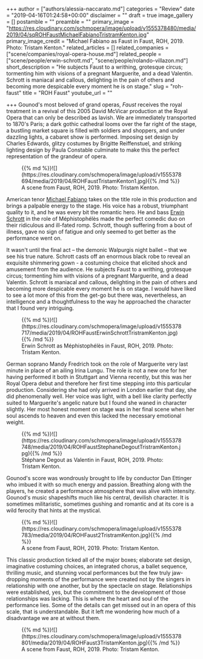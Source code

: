 +++
author = ["authors/alessia-naccarato.md"]
categories = "Review"
date = "2019-04-16T01:24:58+00:00"
disclaimer = ""
draft = true
image_gallery = []
postamble = ""
preamble = ""
primary_image = "https://res.cloudinary.com/schmopera/image/upload/v1555378480/media/2019/04/sqROHFaustMichaelFabianoTristramKenton.jpg"
primary_image_credit = "Michael Fabiano as Faust in Faust, ROH, 2019. Photo: Tristam Kenton."
related_articles = []
related_companies = ["scene/companies/royal-opera-house.md"]
related_people = ["scene/people/erwin-schrott.md", "scene/people/rolando-villazon.md"]
short_description = "He subjects Faust to a writhing, grotesque circus; tormenting him with visions of a pregnant Marguerite, and a dead Valentin. Schrott is maniacal and callous, delighting in the pain of others and becoming more despicable every moment he is on stage."
slug = "roh-faust"
title = "ROH Faust"
youtube_url = ""

+++
Gounod's most beloved of grand operas, _Faust_ receives the royal treatment in a revival of this 2005 David McVicar production at the Royal Opera that can only be described as lavish. We are immediately transported to 1870's Paris; a dark gothic cathedral looms over the far right of the stage, a bustling market square is filled with soldiers and shoppers, and under dazzling lights, a cabaret show is performed. Imposing set design by Charles Edwards, glitzy costumes by Brigitte Reiffenstuel, and striking lighting design by Paula Constable culminate to make this the perfect representation of the grandeur of opera.

<figure data-type="image">{{% md %}}![](https://res.cloudinary.com/schmopera/image/upload/v1555378694/media/2019/04/ROHFaustTristamKenton1.jpg){{% /md %}}

<figcaption>A scene from Faust, ROH, 2019. Photo: Tristam Kenton.</figcaption>

</figure>

American tenor [Michael Fabiano](/scene/people/michael-fabiano/) takes on the title role in this production and brings a palpable energy to the stage. His voice has a robust, triumphant quality to it, and he was every bit the romantic hero. He and bass [Erwin Schrott](/talking-with-singers-erwin-schrott/) in the role of Méphistophélès made the perfect comedic duo on their ridiculous and ill-fated romp. Schrott, though suffering from a bout of illness, gave no sign of fatigue and only seemed to get better as the performance went on. 

It wasn't until the final act – the demonic Walpurgis night ballet – that we see his true nature. Schrott casts off an enormous black robe to reveal an exquisite shimmering gown - a costuming choice that elicited shock and amusement from the audience. He subjects Faust to a writhing, grotesque circus; tormenting him with visions of a pregnant Marguerite, and a dead Valentin. Schrott is maniacal and callous, delighting in the pain of others and becoming more despicable every moment he is on stage. I would have liked to see a lot more of this from the get-go but there was, nevertheless, an intelligence and a thoughtfulness to the way he approached the character that I found very intriguing.

<figure data-type="image">{{% md %}}![](https://res.cloudinary.com/schmopera/image/upload/v1555378717/media/2019/04/ROHFaustErwinSchrottTristramKenton.jpg){{% /md %}}

<figcaption>Erwin Schrott as Méphistophélès in Faust, ROH, 2019. Photo: Tristam Kenton.</figcaption>

</figure>

German soprano Mandy Fredrich took on the role of Marguerite very last minute in place of an ailing Irina Lungu. The role is not a new one for her having performed it both in Stuttgart and Vienna recently, but this was her Royal Opera debut and therefore her first time stepping into this particular production. Considering she had only arrived in London earlier that day, she did phenomenally well. Her voice was light, with a bell like clarity perfectly suited to Marguerite's angelic nature but I found she waned in character slightly. Her most honest moment on stage was in her final scene when her soul ascends to heaven and even this lacked the necessary emotional weight.

<figure data-type="image">{{% md %}}![](https://res.cloudinary.com/schmopera/image/upload/v1555378748/media/2019/04/ROHFaustStephaneDegoutTristramKenton.jpg){{% /md %}}

<figcaption>Stéphane Degout as Valentin in Faust, ROH, 2019. Photo: Tristam Kenton.</figcaption>

</figure>

Gounod's score was wondrously brought to life by conductor Dan Ettinger who imbued it with so much energy and passion. Breathing along with the players, he created a performance atmosphere that was alive with intensity. Gounod's music shapeshifts much like his central, devilish character. It is sometimes militaristic, sometimes gushing and romantic and at its core is a wild ferocity that hints at the mystical.

<figure data-type="image">{{% md %}}![](https://res.cloudinary.com/schmopera/image/upload/v1555378783/media/2019/04/ROHFaust2TristramKenton.jpg){{% /md %}}

<figcaption>A scene from Faust, ROH, 2019. Photo: Tristam Kenton.</figcaption>

</figure>

This classic production ticked all of the major boxes; elaborate set design, imaginative costuming choices, an integrated chorus, a ballet sequence, thrilling music, and stunning vocal performances but the few truly jaw-dropping moments of the performance were created not by the singers in relationship with one another, but by the spectacle on stage. Relationships were established, yes, but the commitment to the development of those relationships was lacking. This is where the heart and soul of the performance lies. Some of the details can get missed out in an opera of this scale, that is understandable. But it left me wondering how much of a disadvantage we are at without them.

<figure data-type="image">{{% md %}}![](https://res.cloudinary.com/schmopera/image/upload/v1555378801/media/2019/04/ROHFaust3TristamKenton.jpg){{% /md %}}

<figcaption>A scene from Faust, ROH, 2019. Photo: Tristam Kenton.</figcaption>

</figure>
